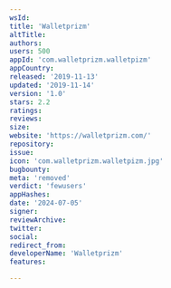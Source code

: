 ```yaml
---
wsId: 
title: 'Walletprizm'
altTitle: 
authors: 
users: 500
appId: 'com.walletprizm.walletpizm'
appCountry: 
released: '2019-11-13'
updated: '2019-11-14'
version: '1.0'
stars: 2.2
ratings: 
reviews: 
size: 
website: 'https://walletprizm.com/'
repository: 
issue: 
icon: 'com.walletprizm.walletpizm.jpg'
bugbounty: 
meta: 'removed'
verdict: 'fewusers'
appHashes: 
date: '2024-07-05'
signer: 
reviewArchive: 
twitter: 
social: 
redirect_from: 
developerName: 'Walletprizm'
features: 

---
```


